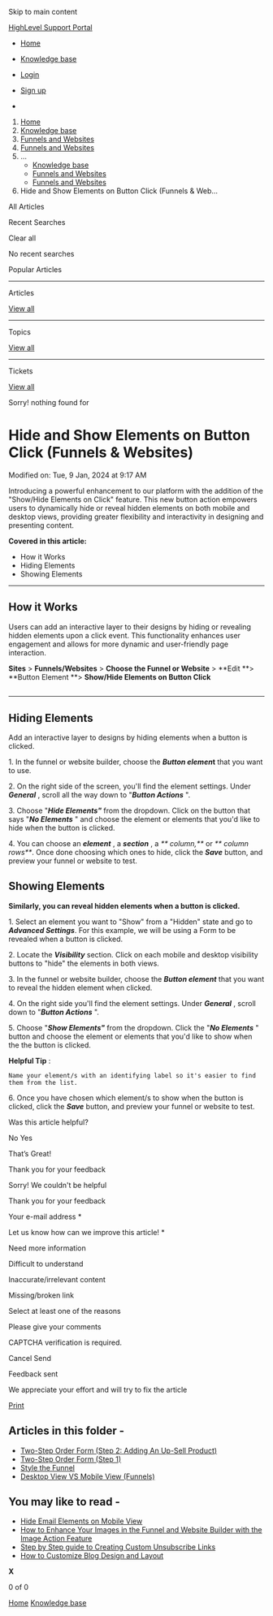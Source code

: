 Skip to main content

[ HighLevel Support Portal ](https://help.gohighlevel.com)

  * [ Home ](/support/home)
  * [ Knowledge base ](/support/solutions)

  * [Login](/support/login)
  * [Sign up](/support/signup)
  * 

  1. [Home](/support/home)
  2. [Knowledge base](/support/solutions)
  3. [Funnels and Websites](/support/solutions/155000000128)
  4. [Funnels and Websites](/support/solutions/folders/48000666011)
  5. ... 
     * [Knowledge base](/support/solutions)
     * [Funnels and Websites](/support/solutions/155000000128)
     * [Funnels and Websites](/support/solutions/folders/48000666011)
  6. Hide and Show Elements on Button Click (Funnels & Web...

All  Articles 

Recent Searches

Clear all

No recent searches

Popular Articles

* * *

Articles

[View all](/support/search/solutions)

* * *

Topics

[View all](/support/search/topics)

* * *

Tickets

[View all](/support/search/tickets)

Sorry! nothing found for   

# Hide and Show Elements on Button Click (Funnels & Websites)

Modified on: Tue, 9 Jan, 2024 at 9:17 AM

Introducing a powerful enhancement to our platform with the addition of the "Show/Hide Elements on Click" feature. This new button action empowers users to dynamically hide or reveal hidden elements on both mobile and desktop views, providing greater flexibility and interactivity in designing and presenting content.

**Covered in this article:**

[](https://help.gohighlevel.com/a/solutions/articles/155000000566?portalId=48000045315#Where-to-set-the-Language-Settings?)

  * How it Works
  * Hiding Elements
  * Showing Elements

[](https://help.gohighlevel.com/a/solutions/articles/155000000566?portalId=48000045315#Where-to-set-the-Language-Settings?)

* * *

## **How it Works**

Users can add an interactive layer to their designs by hiding or revealing hidden elements upon a click event. This functionality enhances user engagement and allows for more dynamic and user-friendly page interaction.

**Sites** > **Funnels/Websites** > **Choose the Funnel or Website** > **Edit  **> **Button Element  **> **Show/Hide Elements on Button Click**

##   

****  

## **Hiding Elements**

Add an interactive layer to designs by hiding elements when a button is clicked. 

1\. In the funnel or website builder, choose the _**Button elemen**_**t** that you want to use.

2\. On the right side of the screen, you'll find the element settings. Under **_General_** , scroll all the way down to "**_Button Actions_** ".

3\. Choose "**_Hide Elements"_** from the dropdown. Click on the button that says "_**No Elements**_ " and choose the element or elements that you'd like to hide when the button is clicked. 

4\. You can choose an **_element_** , a _**section**_ , a _**  column,**_ or _**  column rows**_. Once done choosing which ones to hide, click the **_Save_** button, and preview your funnel or website to test.

## **Showing Elements**

**Similarly, you can reveal hidden elements when a button is clicked.**

1\. Select an element you want to "Show" from a "Hidden" state and go to **_Advanced Settings_**. For this example, we will be using a Form to be revealed when a button is clicked.

2\. Locate the **_Visibility_** section. Click on each mobile and desktop visibility buttons to "hide" the elements in both views.

3\. In the funnel or website builder, choose the _**Button element**_ that you want to reveal the hidden element  when clicked.

4\. On the right side you'll find the element settings. Under **_General_** , scroll down to "**_Button Actions_** ".

5\. Choose "**_Show Elements"_** from the dropdown. Click the "_**No Elements**_ " button and choose the element or elements that you'd like to show when the the button is clicked. 

**Helpful Tip** : 

    Name your element/s with an identifying label so it's easier to find them from the list.

6\. Once you have chosen which element/s to show when the button is clicked, click the **_Save_**  button, and preview your funnel or website to test. 

Was this article helpful?

No  Yes 

That’s Great!

Thank you for your feedback

Sorry! We couldn't be helpful

Thank you for your feedback

Your e-mail address *

Let us know how can we improve this article! *

Need more information 

Difficult to understand 

Inaccurate/irrelevant content 

Missing/broken link 

Select at least one of the reasons 

Please give your comments 

CAPTCHA verification is required. 

Cancel  Send 

Feedback sent

We appreciate your effort and will try to fix the article

[Print](javascript:print\(\))

## Articles in this folder -

  * [Two-Step Order Form (Step 2: Adding An Up-Sell Product)](/support/solutions/articles/48000980306-two-step-order-form-step-2-adding-an-up-sell-product-)
  * [Two-Step Order Form (Step 1)](/support/solutions/articles/48000980307-two-step-order-form-step-1-)
  * [Style the Funnel](/support/solutions/articles/48000980309-style-the-funnel)
  * [Desktop View VS Mobile View (Funnels)](/support/solutions/articles/48000980310-desktop-view-vs-mobile-view-funnels-)

## You may like to read -

  * [Hide Email Elements on Mobile View](/support/solutions/articles/48001222032-hide-email-elements-on-mobile-view)
  * [How to Enhance Your Images in the Funnel and Website Builder with the Image Action Feature](/support/solutions/articles/155000003106-how-to-enhance-your-images-in-the-funnel-and-website-builder-with-the-image-action-feature)
  * [Step by Step guide to Creating Custom Unsubscribe Links](/support/solutions/articles/48001175857-step-by-step-guide-to-creating-custom-unsubscribe-links)
  * [How to Customize Blog Design and Layout](/support/solutions/articles/155000002449-how-to-customize-blog-design-and-layout)

**X**

0 of 0 []()

[Home](/support/home) [Knowledge base](/support/solutions)
